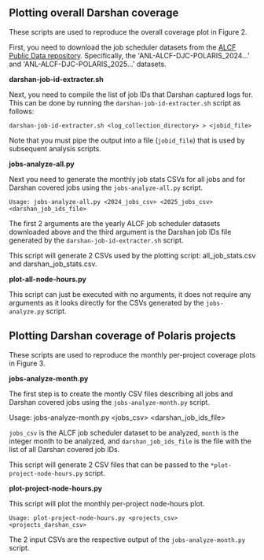## Plotting overall Darshan coverage

These scripts are used to reproduce the overall coverage plot in Figure 2.

First, you need to download the job scheduler datasets from the [ALCF Public Data repository](https://reports.alcf.anl.gov/data/polaris.html). Specifically, the 'ANL-ALCF-DJC-POLARIS_2024...' and 'ANL-ALCF-DJC-POLARIS_2025...' datasets.

**darshan-job-id-extracter.sh**

Next, you need to compile the list of job IDs that Darshan captured logs for. This can be done by running the `darshan-job-id-extracter.sh` script as follows:

`darshan-job-id-extracter.sh <log_collection_directory> > <jobid_file>`

Note that you must pipe the output into a file (`jobid_file`) that is used by subsequent analysis scripts.

**jobs-analyze-all.py**

Next you need to generate the monthly job stats CSVs for all jobs and for Darshan covered jobs using the `jobs-analyze-all.py` script.

`Usage: jobs-analyze-all.py <2024_jobs_csv> <2025_jobs_csv> <darshan_job_ids_file>`

The first 2 arguments are the yearly ALCF job scheduler datasets downloaded above and the third argument is the Darshan job IDs file generated by the `darshan-job-id-extracter.sh` script.

This script will generate 2 CSVs used by the plotting script: all_job_stats.csv and darshan_job_stats.csv.

**plot-all-node-hours.py**

This script can just be executed with no arguments, it does not require any arguments as it looks directly for the CSVs generated by the `jobs-analyze.py` script.

## Plotting Darshan coverage of Polaris projects

These scripts are used to reproduce the monthly per-project coverage plots in Figure 3.

**jobs-analyze-month.py**

The first step is to create the montly CSV files describing all jobs and Darshan covered jobs using the `jobs-analyze-month.py` script.

Usage: jobs-analyze-month.py <jobs_csv> <month> <darshan_job_ids_file>

`jobs_csv` is the ALCF job scheduler dataset to be analyzed, `month` is the integer month to be analyzed, and `darshan_job_ids_file` is the file with the list of all Darshan covered job IDs.

This script will generate 2 CSV files that can be passed to the `*plot-project-node-hours.py` script.

**plot-project-node-hours.py**

This script will plot the monthly per-project node-hours plot.

`Usage: plot-project-node-hours.py <projects_csv> <projects_darshan_csv>`

The 2 input CSVs are the respective output of the `jobs-analyze-month.py` script.
